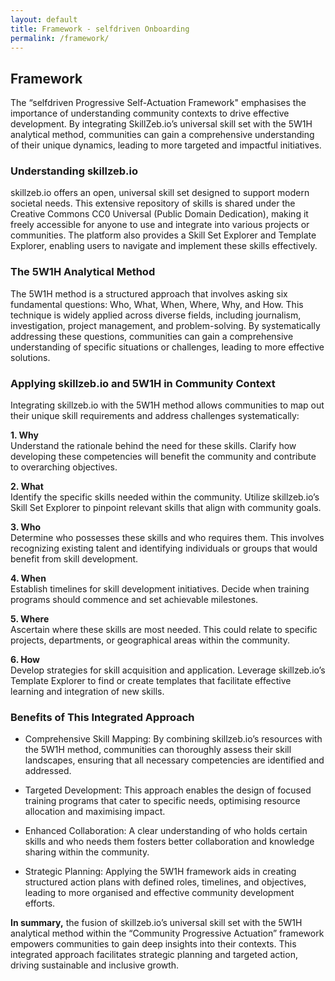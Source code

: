 ```yaml
---
layout: default
title: Framework - selfdriven Onboarding
permalink: /framework/
---
```


## Framework

The “selfdriven Progressive Self-Actuation Framework" emphasises the importance of understanding community contexts to drive effective development. By integrating SkillZeb.io’s universal skill set with the 5W1H analytical method, communities can gain a comprehensive understanding of their unique dynamics, leading to more targeted and impactful initiatives.

### Understanding skillzeb.io

skillzeb.io offers an open, universal skill set designed to support modern societal needs. This extensive repository of skills is shared under the Creative Commons CC0 Universal (Public Domain Dedication), making it freely accessible for anyone to use and integrate into various projects or communities. The platform also provides a Skill Set Explorer and Template Explorer, enabling users to navigate and implement these skills effectively.&#x20;

### The 5W1H Analytical Method

The 5W1H method is a structured approach that involves asking six fundamental questions: Who, What, When, Where, Why, and How. This technique is widely applied across diverse fields, including journalism, investigation, project management, and problem-solving. By systematically addressing these questions, communities can gain a comprehensive understanding of specific situations or challenges, leading to more effective solutions.&#x20;

### Applying skillzeb.io and 5W1H in Community Context

Integrating skillzeb.io with the 5W1H method allows communities to map out their unique skill requirements and address challenges systematically:

**1. Why**\
Understand the rationale behind the need for these skills. Clarify how developing these competencies will benefit the community and contribute to overarching objectives.

**2. What**\
Identify the specific skills needed within the community. Utilize skillzeb.io’s Skill Set Explorer to pinpoint relevant skills that align with community goals.

**3. Who**\
Determine who possesses these skills and who requires them. This involves recognizing existing talent and identifying individuals or groups that would benefit from skill development.

**4. When**\
Establish timelines for skill development initiatives. Decide when training programs should commence and set achievable milestones.

**5. Where**\
Ascertain where these skills are most needed. This could relate to specific projects, departments, or geographical areas within the community.

**6. How**\
Develop strategies for skill acquisition and application. Leverage skillzeb.io’s Template Explorer to find or create templates that facilitate effective learning and integration of new skills.

### Benefits of This Integrated Approach

- Comprehensive Skill Mapping: By combining skillzeb.io’s resources with the 5W1H method, communities can thoroughly assess their skill landscapes, ensuring that all necessary competencies are identified and addressed.

- Targeted Development: This approach enables the design of focused training programs that cater to specific needs, optimising resource allocation and maximising impact.

- Enhanced Collaboration: A clear understanding of who holds certain skills and who needs them fosters better collaboration and knowledge sharing within the community.

- Strategic Planning: Applying the 5W1H framework aids in creating structured action plans with defined roles, timelines, and objectives, leading to more organised and effective community development efforts.

**In summary,** the fusion of skillzeb.io’s universal skill set with the 5W1H analytical method within the “Community Progressive Actuation” framework empowers communities to gain deep insights into their contexts. This integrated approach facilitates strategic planning and targeted action, driving sustainable and inclusive growth.
